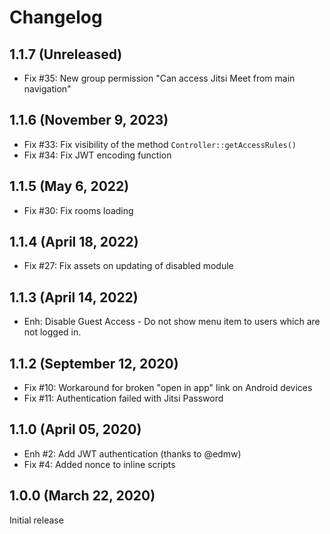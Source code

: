 Changelog
=========

1.1.7 (Unreleased)
-------------------------
- Fix #35: New group permission "Can access Jitsi Meet from main navigation"


1.1.6 (November 9, 2023)
-------------------------
- Fix #33: Fix visibility of the method `Controller::getAccessRules()`
- Fix #34: Fix JWT encoding function


1.1.5 (May 6, 2022)
-------------------
- Fix #30: Fix rooms loading


1.1.4 (April 18, 2022)
----------------------
- Fix #27: Fix assets on updating of disabled module


1.1.3 (April 14, 2022)
----------------------
- Enh: Disable Guest Access - Do not show menu item to users which are not logged in.


1.1.2 (September 12, 2020)
--------------------------
- Fix #10: Workaround for broken "open in app" link on Android devices
- Fix #11: Authentication failed with Jitsi Password


1.1.0 (April 05, 2020)
----------------------
- Enh #2: Add JWT authentication (thanks to @edmw)
- Fix #4: Added nonce to inline scripts


1.0.0 (March 22, 2020)
----------------------
Initial release
